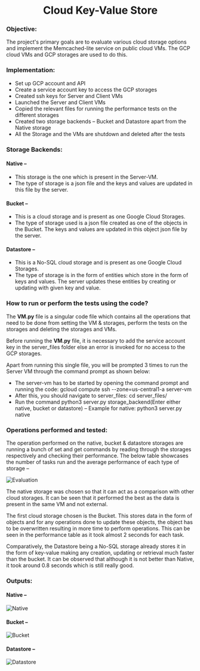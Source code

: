<h1 align="center">
Cloud Key-Value Store
</h1>

### Objective:

The project's primary goals are to evaluate various cloud storage options and implement the Memcached-lite service on public cloud VMs. The GCP cloud VMs and GCP storages are used to do this.

### Implementation:
*	Set up GCP account and API
* Create a service account key to access the GCP storages
*	Created ssh keys for Server and Client VMs
*	Launched the Server and Client VMs
*	Copied the relevant files for running the performance tests on the different storages
*	Created two storage backends – Bucket and Datastore apart from the Native storage
*	All the Storage and the VMs are shutdown and deleted after the tests

### Storage Backends:

#### Native – 
*	This storage is the one which is present in the Server-VM.
*	The type of storage is a json file and the keys and values are updated in this file by the server.

#### Bucket – 
*	This is a cloud storage and is present as one Google Cloud Storages.
*	The type of storage used is a json file created as one of the objects in the Bucket. The keys and values are updated in this object json file by the server.

#### Datastore – 
*	This is a No-SQL cloud storage and is present as one Google Cloud Storages.
*	The type of storage is in the form of entities which store in the form of keys and values. The server updates these entities by creating or updating with given key and value.

### How to run or perform the tests using the code?

The **VM.py** file is a singular code file which contains all the operations that need to be done from setting the VM & storages, perform the tests on the storages and deleting the storages and VMs.

Before running the **VM.py** file, it is necessary to add the service account key in the server_files folder else an error is invoked for no access to the GCP storages. 

Apart from running this single file, you will be prompted 3 times to run the Server VM through the command prompt as shown below:
* The server-vm has to be started by opening the command prompt and running the code: gcloud compute ssh --zone=us-central1-a server-vm
* After this, you should navigate to server_files: cd server_files/ 
* Run the command python3 server.py storage_backend(Enter either native, bucket or datastore) – Example for native: python3 server.py native

### Operations performed and tested:

The operation performed on the native, bucket & datastore storages are running a bunch of set and get commands by reading through the storages respectively and checking their performance. The below table showcases the number of tasks run and the average performance of each type of storage – 

![Evaluation](https://user-images.githubusercontent.com/96961381/210670813-0fdb8f21-9a49-4dcc-883a-ca2829963a9f.JPG)

The native storage was chosen so that it can act as a comparison with other cloud storages. It can be seen that it performed the best as the data is present in the same VM and not external.

The first cloud storage chosen is the Bucket. This stores data in the form of objects and for any operations done to update these objects, the object has to be overwritten resulting in more time to perform operations. This can be seen in the performance table as it took almost 2 seconds for each task.

Comparatively, the Datastore being a No-SQL storage already stores it in the form of key-value making any creation, updating or retrieval much faster than the bucket. It can be observed that although it is not better than Native, it took around 0.8 seconds which is still really good.

### Outputs: 

#### Native – 

![Native](https://user-images.githubusercontent.com/96961381/210671202-100b8d1a-ad56-41bd-96ed-fcda3583f299.jpeg)

#### Bucket –

![Bucket](https://user-images.githubusercontent.com/96961381/210671197-8877be64-b621-4974-bf71-e85e220b15ab.jpeg)

#### Datastore –

![Datastore](https://user-images.githubusercontent.com/96961381/210671199-5c027930-2ed6-4bea-b663-fadfe6ae3206.jpeg)
